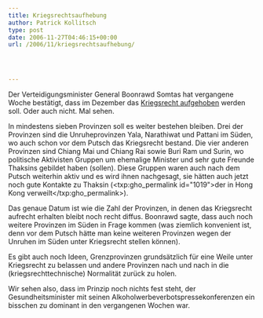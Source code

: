 ```yaml
---
title: Kriegsrechtsaufhebung
author: Patrick Kollitsch
type: post
date: 2006-11-27T04:46:15+00:00
url: /2006/11/kriegsrechtsaufhebung/




---
```

Der Verteidigungsminister General Boonrawd Somtas hat vergangene Woche bestätigt, dass im Dezember das [Kriegsrecht aufgehoben][1] werden soll. Oder auch nicht. Mal sehen.

In mindestens sieben Provinzen soll es weiter bestehen bleiben. Drei der Provinzen sind die Unruheprovinzen Yala, Narathiwat und Pattani im Süden, wo auch schon vor dem Putsch das Kriegsrecht bestand. Die vier anderen Provinzen sind Chiang Mai und Chiang Rai sowie Buri Ram und Surin, wo politische Aktivisten Gruppen um ehemalige Minister und sehr gute Freunde Thaksins gebildet haben (sollen). Diese Gruppen waren auch nach dem Putsch weiterhin aktiv und es wird ihnen nachgesagt, sie hätten auch jetzt noch gute Kontakte zu Thaksin (<txp:gho_permalink id="1019">der in Hong Kong verweilt</txp:gho_permalink>).

Das genaue Datum ist wie die Zahl der Provinzen, in denen das Kriegsrecht aufrecht erhalten bleibt noch recht diffus. Boonrawd sagte, dass auch noch weitere Provinzen im Süden in Frage kommen (was ziemlich konvenient ist, denn vor dem Putsch hätte man keine weiteren Provinzen wegen der Unruhen im Süden unter Kriegsrecht stellen können). 

Es gibt auch noch Ideen, Grenzprovinzen grundsätzlich für eine Weile unter Kriegsrecht zu belassen und andere Provinzen nach und nach in die (kriegsrechttechnische) Normalität zurück zu holen.

Wir sehen also, dass im Prinzip noch nichts fest steht, der Gesundheitsminister mit seinen Alkoholwerbeverbotspressekonferenzen ein bisschen zu dominant in den vergangenen Wochen war.

 [1]: http://www.nationmultimedia.com/2006/11/26/national/national_30019979.php
